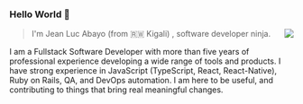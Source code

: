 ### Hello World 👋
<img align="right" src="https://github-readme-stats.vercel.app/api?username=abayo-luc&show_icons=true&&theme=dark&border_color=ffdf00&count_private=true" />

> I'm Jean Luc Abayo (from 🇷🇼 Kigali) , software developer ninja.


I am a Fullstack Software Developer with more than five years of professional experience developing a wide range of tools and products. I have strong experience in JavaScript (TypeScript, React, React-Native), Ruby on Rails, QA, and DevOps automation. I am here to be useful, and contributing to things that bring real meaningful changes. 

<!--
**abayo-luc/abayo-luc** is a ✨ _special_ ✨ repository because its `README.md` (this file) appears on your GitHub profile.

Here are some ideas to get you started:

- 🔭 I’m currently working on ...
- 🌱 I’m currently learning ...
- 👯 I’m looking to collaborate on ...
- 🤔 I’m looking for help with ...
- 💬 Ask me about ...
- 📫 How to reach me: ...
- 😄 Pronouns: ...
- ⚡ Fun fact: ...
-->

